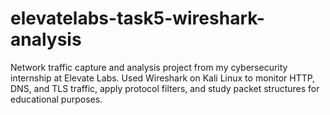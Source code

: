 # elevatelabs-task5-wireshark-analysis
Network traffic capture and analysis project from my cybersecurity internship at Elevate Labs. Used Wireshark on Kali Linux to monitor HTTP, DNS, and TLS traffic, apply protocol filters, and study packet structures for educational purposes.

